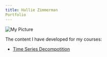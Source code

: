 ```yaml
---
title: Hallie Zimmerman
Portfolio
---
```


![My Picture](/pics/)

The content I have developed for my courses:

- [Time Series Decompotition](/TimeSeries/index.md)
